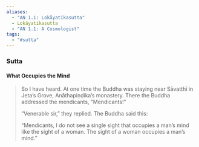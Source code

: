 ```yaml
---
aliases:
  - "AN 1.1: Lokāyatikasutta"
  - Lokāyatikasutta
  - "AN 1.1: A Cosmologist"
tags:
  - "#sutta"
---
```

### Sutta

#### What Occupies the Mind 

>So I have heard. At one time the Buddha was staying near Sāvatthī in Jeta’s Grove, Anāthapiṇḍika’s monastery. There the Buddha addressed the mendicants, “Mendicants!”
>
>“Venerable sir,” they replied. The Buddha said this:
>
>“Mendicants, I do not see a single sight that occupies a man’s mind like the sight of a woman. The sight of a woman occupies a man’s mind.”